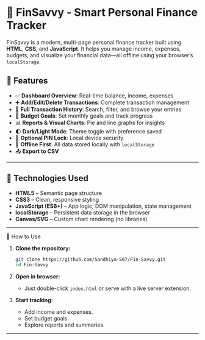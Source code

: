 
# 💸 FinSavvy - Smart Personal Finance Tracker

FinSavvy is a modern, multi-page personal finance tracker built using **HTML**, **CSS**, and **JavaScript**. It helps you manage income, expenses, budgets, and visualize your financial data—all offline using your browser’s `localStorage`.


## 📌 Features

- ✅ **Dashboard Overview**: Real-time balance, income, expenses
- ➕ **Add/Edit/Delete Transactions**: Complete transaction management
- 🧾 **Full Transaction History**: Search, filter, and browse your entries
- 🎯 **Budget Goals**: Set monthly goals and track progress
- 📊 **Reports & Visual Charts**: Pie and line graphs for insights
- 🌓 **Dark/Light Mode**: Theme toggle with preference saved
- 🔐 **Optional PIN Lock**: Local device security
- 💾 **Offline First**: All data stored locally with `localStorage`
- 📤 **Export to CSV** 

---


## 🔧 Technologies Used

- **HTML5** – Semantic page structure
- **CSS3** – Clean, responsive styling
- **JavaScript (ES6+)** – App logic, DOM manipulation, state management
- **localStorage** – Persistent data storage in the browser
- **Canvas/SVG** – Custom chart rendering (no libraries)

---

 🚀 How to Use

1. **Clone the repository:**
   ```bash
   git clone https://github.com/Sandhiya-S67/Fin-Savvy.git
   cd Fin-Savvy
   ```

2. **Open in browser:**

   * Just double-click `index.html` or serve with a live server extension.

3. **Start tracking:**

   * Add income and expenses.
   * Set budget goals.
   * Explore reports and summaries.

---
